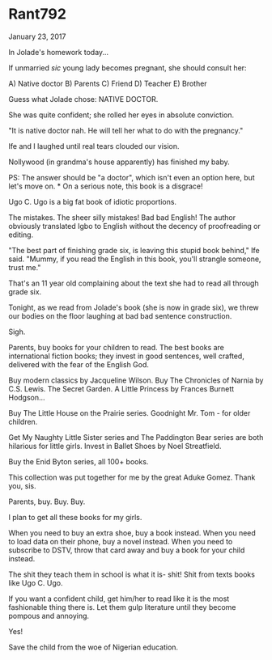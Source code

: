 # Rant792


January 23, 2017

In Jolade's homework today...

If unmarried *sic* young lady becomes pregnant, she should consult her:

A) Native doctor 
B) Parents
C) Friend 
D) Teacher
E) Brother 

Guess what Jolade chose: NATIVE DOCTOR. 

She was quite confident; she rolled her eyes in absolute conviction.

"It is native doctor nah. He will tell her what to do with the pregnancy."

Ife and I laughed until real tears clouded our vision. 

Nollywood (in grandma's house apparently) has finished my baby.

PS: The answer should be "a doctor", which isn't even an option here, but let's move on.
*
On a serious note, this book is a disgrace! 

Ugo C. Ugo is a big fat book of idiotic proportions. 

The mistakes. The sheer silly mistakes! Bad bad English! The author obviously translated Igbo to English without the decency of proofreading or editing.

"The best part of finishing grade six, is leaving this stupid book behind," Ife said. "Mummy, if you read the English in this book, you'll strangle someone, trust me."

That's an 11 year old complaining about the text she had to read all through grade six. 

Tonight, as we read from Jolade's book (she is now in grade six), we threw our bodies on the floor laughing at bad bad sentence construction. 

Sigh.

Parents, buy books for your children to read. The best books are international fiction books; they invest in good sentences, well crafted, delivered with the fear of the English God.

Buy modern classics by Jacqueline Wilson. Buy The Chronicles of Narnia by C.S. Lewis. The Secret Garden. A Little Princess by Frances Burnett Hodgson...

Buy The Little House on the Prairie series. Goodnight Mr. Tom - for older children. 

Get My Naughty Little Sister series and The  Paddington Bear series are both hilarious for little girls. Invest in Ballet Shoes by Noel Streatfield. 

Buy the Enid Byton series, all 100+ books.

This collection was put together for me by the great Aduke Gomez. Thank you, sis.

Parents, buy. Buy. Buy.

I plan to get all these books for my girls.

When you need to buy an extra shoe, buy a book instead. When you need to load data on their phone, buy a novel instead. When you need to subscribe to DSTV, throw that card away and buy a book for your child instead.

The shit they teach them in school is what it is- shit! Shit from texts books like Ugo C. Ugo.

If you want a confident child, get him/her to read like it is the most fashionable thing there is.  Let them gulp literature until they become pompous and annoying.

Yes!

Save the child from the woe of Nigerian education.